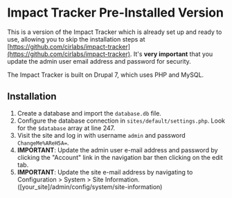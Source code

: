 # Impact Tracker Pre-Installed Version

This is a version of the Impact Tracker which is already set up and ready to use, allowing you to skip the installation steps at [https://github.com/cirlabs/impact-tracker](https://github.com/cirlabs/impact-tracker). It's **very important** that you update the admin user email address and password for security.

The Impact Tracker is built on Drupal 7, which uses PHP and MySQL.

## Installation

1. Create a database and import the `database.db` file.
2. Configure the database connection in `sites/default/settings.php`. Look for the `$database` array at line 247.
3. Visit the site and log in with username `admin` and password `ChangeMe%AReH5A=`.
4. **IMPORTANT**: Update the admin user e-mail address and password by clicking the "Account" link in the navigation bar then clicking on the edit tab.
5. **IMPORTANT**: Update the site e-mail address by navigating to Configuration > System > Site Information. ([your_site]/admin/config/system/site-information)
